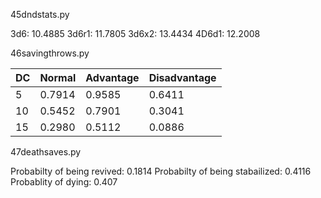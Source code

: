 45dndstats.py

3d6: 10.4885
3d6r1: 11.7805
3d6x2: 13.4434
4D6d1: 12.2008

46savingthrows.py

| DC | Normal | Advantage | Disadvantage |
|----|--------|-----------|--------------|
| 5 | 0.7914 | 0.9585 | 0.6411 |
| 10 | 0.5452 | 0.7901 | 0.3041 |
| 15 | 0.2980 | 0.5112 | 0.0886 |

47deathsaves.py

Probabilty of being revived: 0.1814
Probabilty of being stabailized: 0.4116
Probablity of dying: 0.407